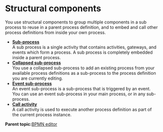 # Structural components

You use structural components to group multiple components in a sub process to reuse in a parent process definition, and to embed and call other process definitions from inside your own process.

-   **[Sub-process](../topics/sub_process.md)**  
A sub process is a single activity that contains activities, gateways, and events which form a process. A sub process is completely embedded inside a parent process.
-   **[Collapsed sub-process](../topics/collapsed_sub_process.md)**  
You use a collapsed sub-process to add an existing process from your available process definitions as a sub-process to the process definition you are currently editing.
-   **[Event sub-process](../topics/event_sub_process.md)**  
An event sub-process is a sub-process that is triggered by an event. You can use an event sub-process in your main process, or in any sub-process.
-   **[Call activity](../topics/call_activity.md)**  
A call activity is used to execute another process definition as part of the current process instance.

**Parent topic:**[BPMN editor](../topics/bpmn_editor.md)

